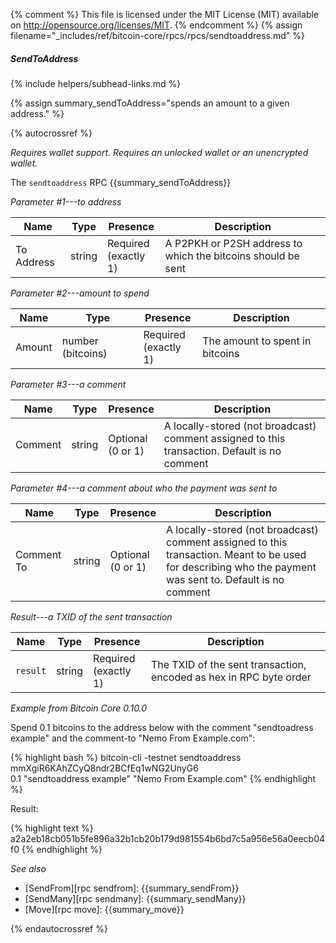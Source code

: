 {% comment %}
This file is licensed under the MIT License (MIT) available on
http://opensource.org/licenses/MIT.
{% endcomment %}
{% assign filename="_includes/ref/bitcoin-core/rpcs/rpcs/sendtoaddress.md" %}

##### SendToAddress
{% include helpers/subhead-links.md %}

{% assign summary_sendToAddress="spends an amount to a given address." %}

{% autocrossref %}

*Requires wallet support. Requires an unlocked wallet or an
unencrypted wallet.*

The `sendtoaddress` RPC {{summary_sendToAddress}}

*Parameter #1---to address*

| Name               | Type            | Presence                    | Description
|--------------------|-----------------|-----------------------------|---------------
| To Address         | string          | Required<br>(exactly 1)     | A P2PKH or P2SH address to which the bitcoins should be sent

*Parameter #2---amount to spend*

| Name               | Type              | Presence                    | Description
|--------------------|-------------------|-----------------------------|---------------
| Amount             | number (bitcoins) | Required<br>(exactly 1)     | The amount to spent in bitcoins

*Parameter #3---a comment*

| Name               | Type            | Presence                    | Description
|--------------------|-----------------|-----------------------------|---------------
| Comment            | string          | Optional<br>(0 or 1)        | A locally-stored (not broadcast) comment assigned to this transaction.  Default is no comment

*Parameter #4---a comment about who the payment was sent to*

| Name               | Type            | Presence                    | Description
|--------------------|-----------------|-----------------------------|---------------
| Comment To         | string          | Optional<br>(0 or 1)        | A locally-stored (not broadcast) comment assigned to this transaction.  Meant to be used for describing who the payment was sent to. Default is no comment

*Result---a TXID of the sent transaction*

| Name               | Type            | Presence                    | Description
|--------------------|-----------------|-----------------------------|---------------
| `result`           | string          | Required<br>(exactly 1)     | The TXID of the sent transaction, encoded as hex in RPC byte order

*Example from Bitcoin Core 0.10.0*

Spend 0.1 bitcoins to the address below with the comment "sendtoadress
example" and the comment-to "Nemo From Example.com":

{% highlight bash %}
bitcoin-cli -testnet sendtoaddress mmXgiR6KAhZCyQ8ndr2BCfEq1wNG2UnyG6 \
  0.1 "sendtoaddress example" "Nemo From Example.com"
{% endhighlight %}

Result:

{% highlight text %}
a2a2eb18cb051b5fe896a32b1cb20b179d981554b6bd7c5a956e56a0eecb04f0
{% endhighlight %}

*See also*

* [SendFrom][rpc sendfrom]: {{summary_sendFrom}}
* [SendMany][rpc sendmany]: {{summary_sendMany}}
* [Move][rpc move]: {{summary_move}}


{% endautocrossref %}
